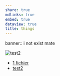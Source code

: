```yaml
---
share: true
mdlinks: true
embed: true
dataview: true
title: things
---
```


banner:: i not exist mate

![test2](test2)

- [1 fichier](Folder/1%20fichier.md)
- [test2](Folder/test/test2.md)

 